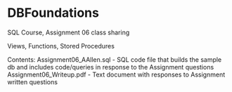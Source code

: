 # DBFoundations
SQL Course, Assignment 06 class sharing

Views, Functions, Stored Procedures

Contents:
Assignment06_AAllen.sql - SQL code file that builds the sample db and includes code/queries in response to the Assignment questions
Assignment06_Writeup.pdf - Text document with responses to Assignment written questions
